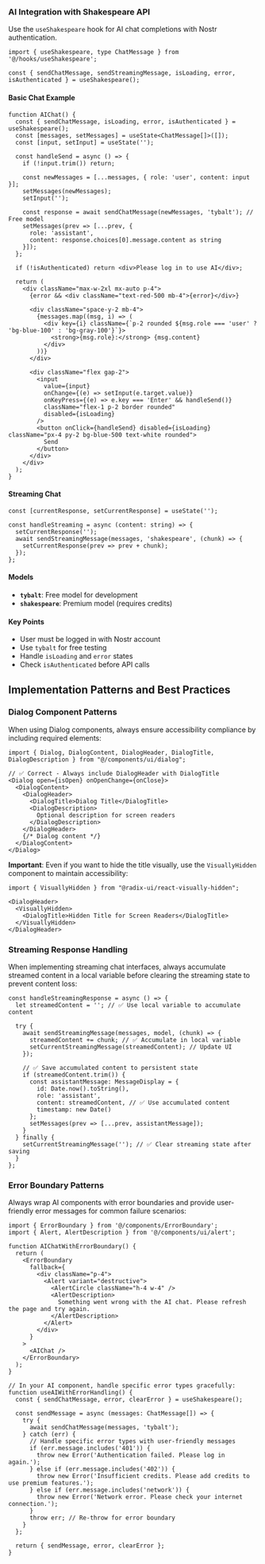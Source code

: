 ### AI Integration with Shakespeare API

Use the `useShakespeare` hook for AI chat completions with Nostr authentication.

```tsx
import { useShakespeare, type ChatMessage } from '@/hooks/useShakespeare';

const { sendChatMessage, sendStreamingMessage, isLoading, error, isAuthenticated } = useShakespeare();
```

#### Basic Chat Example

```tsx
function AIChat() {
  const { sendChatMessage, isLoading, error, isAuthenticated } = useShakespeare();
  const [messages, setMessages] = useState<ChatMessage[]>([]);
  const [input, setInput] = useState('');

  const handleSend = async () => {
    if (!input.trim()) return;

    const newMessages = [...messages, { role: 'user', content: input }];
    setMessages(newMessages);
    setInput('');

    const response = await sendChatMessage(newMessages, 'tybalt'); // Free model
    setMessages(prev => [...prev, {
      role: 'assistant',
      content: response.choices[0].message.content as string
    }]);
  };

  if (!isAuthenticated) return <div>Please log in to use AI</div>;

  return (
    <div className="max-w-2xl mx-auto p-4">
      {error && <div className="text-red-500 mb-4">{error}</div>}

      <div className="space-y-2 mb-4">
        {messages.map((msg, i) => (
          <div key={i} className={`p-2 rounded ${msg.role === 'user' ? 'bg-blue-100' : 'bg-gray-100'}`}>
            <strong>{msg.role}:</strong> {msg.content}
          </div>
        ))}
      </div>

      <div className="flex gap-2">
        <input
          value={input}
          onChange={(e) => setInput(e.target.value)}
          onKeyPress={(e) => e.key === 'Enter' && handleSend()}
          className="flex-1 p-2 border rounded"
          disabled={isLoading}
        />
        <button onClick={handleSend} disabled={isLoading} className="px-4 py-2 bg-blue-500 text-white rounded">
          Send
        </button>
      </div>
    </div>
  );
}
```

#### Streaming Chat

```tsx
const [currentResponse, setCurrentResponse] = useState('');

const handleStreaming = async (content: string) => {
  setCurrentResponse('');
  await sendStreamingMessage(messages, 'shakespeare', (chunk) => {
    setCurrentResponse(prev => prev + chunk);
  });
};
```

#### Models

- **`tybalt`**: Free model for development
- **`shakespeare`**: Premium model (requires credits)

#### Key Points

- User must be logged in with Nostr account
- Use `tybalt` for free testing
- Handle `isLoading` and `error` states
- Check `isAuthenticated` before API calls

## Implementation Patterns and Best Practices

### Dialog Component Patterns

When using Dialog components, always ensure accessibility compliance by including required elements:

```tsx
import { Dialog, DialogContent, DialogHeader, DialogTitle, DialogDescription } from "@/components/ui/dialog";

// ✅ Correct - Always include DialogHeader with DialogTitle
<Dialog open={isOpen} onOpenChange={onClose}>
  <DialogContent>
    <DialogHeader>
      <DialogTitle>Dialog Title</DialogTitle>
      <DialogDescription>
        Optional description for screen readers
      </DialogDescription>
    </DialogHeader>
    {/* Dialog content */}
  </DialogContent>
</Dialog>
```

**Important**: Even if you want to hide the title visually, use the `VisuallyHidden` component to maintain accessibility:

```tsx
import { VisuallyHidden } from "@radix-ui/react-visually-hidden";

<DialogHeader>
  <VisuallyHidden>
    <DialogTitle>Hidden Title for Screen Readers</DialogTitle>
  </VisuallyHidden>
</DialogHeader>
```

### Streaming Response Handling

When implementing streaming chat interfaces, always accumulate streamed content in a local variable before clearing the streaming state to prevent content loss:

```tsx
const handleStreamingResponse = async () => {
  let streamedContent = ''; // ✅ Use local variable to accumulate content

  try {
    await sendStreamingMessage(messages, model, (chunk) => {
      streamedContent += chunk; // ✅ Accumulate in local variable
      setCurrentStreamingMessage(streamedContent); // Update UI
    });

    // ✅ Save accumulated content to persistent state
    if (streamedContent.trim()) {
      const assistantMessage: MessageDisplay = {
        id: Date.now().toString(),
        role: 'assistant',
        content: streamedContent, // ✅ Use accumulated content
        timestamp: new Date()
      };
      setMessages(prev => [...prev, assistantMessage]);
    }
  } finally {
    setCurrentStreamingMessage(''); // ✅ Clear streaming state after saving
  }
};
```

### Error Boundary Patterns

Always wrap AI components with error boundaries and provide user-friendly error messages for common failure scenarios:

```tsx
import { ErrorBoundary } from '@/components/ErrorBoundary';
import { Alert, AlertDescription } from '@/components/ui/alert';

function AIChatWithErrorBoundary() {
  return (
    <ErrorBoundary
      fallback={
        <div className="p-4">
          <Alert variant="destructive">
            <AlertCircle className="h-4 w-4" />
            <AlertDescription>
              Something went wrong with the AI chat. Please refresh the page and try again.
            </AlertDescription>
          </Alert>
        </div>
      }
    >
      <AIChat />
    </ErrorBoundary>
  );
}

// In your AI component, handle specific error types gracefully:
function useAIWithErrorHandling() {
  const { sendChatMessage, error, clearError } = useShakespeare();

  const sendMessage = async (messages: ChatMessage[]) => {
    try {
      await sendChatMessage(messages, 'tybalt');
    } catch (err) {
      // Handle specific error types with user-friendly messages
      if (err.message.includes('401')) {
        throw new Error('Authentication failed. Please log in again.');
      } else if (err.message.includes('402')) {
        throw new Error('Insufficient credits. Please add credits to use premium features.');
      } else if (err.message.includes('network')) {
        throw new Error('Network error. Please check your internet connection.');
      }
      throw err; // Re-throw for error boundary
    }
  };

  return { sendMessage, error, clearError };
}
```
